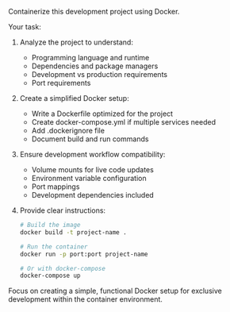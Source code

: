Containerize this development project using Docker.

Your task:
1. Analyze the project to understand:
   - Programming language and runtime
   - Dependencies and package managers
   - Development vs production requirements
   - Port requirements

2. Create a simplified Docker setup:
   - Write a Dockerfile optimized for the project
   - Create docker-compose.yml if multiple services needed
   - Add .dockerignore file
   - Document build and run commands

3. Ensure development workflow compatibility:
   - Volume mounts for live code updates
   - Environment variable configuration
   - Port mappings
   - Development dependencies included

4. Provide clear instructions:
   ```bash
   # Build the image
   docker build -t project-name .

   # Run the container
   docker run -p port:port project-name

   # Or with docker-compose
   docker-compose up
   ```

Focus on creating a simple, functional Docker setup for exclusive development within the container environment.

